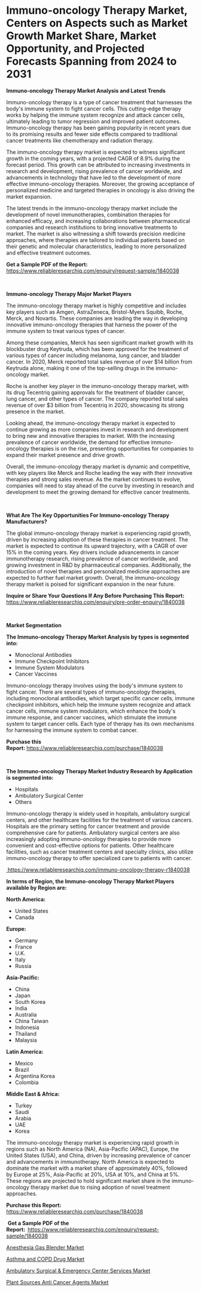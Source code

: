 <p><h1>Immuno-oncology Therapy Market, Centers on Aspects such as Market Growth Market Share, Market Opportunity, and Projected Forecasts Spanning from 2024 to 2031</h1></p><p><strong>Immuno-oncology Therapy Market Analysis and Latest Trends</strong></p>
<p><p>Immuno-oncology therapy is a type of cancer treatment that harnesses the body's immune system to fight cancer cells. This cutting-edge therapy works by helping the immune system recognize and attack cancer cells, ultimately leading to tumor regression and improved patient outcomes. Immuno-oncology therapy has been gaining popularity in recent years due to its promising results and fewer side effects compared to traditional cancer treatments like chemotherapy and radiation therapy.</p><p>The immuno-oncology therapy market is expected to witness significant growth in the coming years, with a projected CAGR of 8.9% during the forecast period. This growth can be attributed to increasing investments in research and development, rising prevalence of cancer worldwide, and advancements in technology that have led to the development of more effective immuno-oncology therapies. Moreover, the growing acceptance of personalized medicine and targeted therapies in oncology is also driving the market expansion.</p><p>The latest trends in the immuno-oncology therapy market include the development of novel immunotherapies, combination therapies for enhanced efficacy, and increasing collaborations between pharmaceutical companies and research institutions to bring innovative treatments to market. The market is also witnessing a shift towards precision medicine approaches, where therapies are tailored to individual patients based on their genetic and molecular characteristics, leading to more personalized and effective treatment outcomes.</p></p>
<p><strong>Get a Sample PDF of the Report:&nbsp;</strong> <a href="https://www.reliableresearchiq.com/enquiry/request-sample/1840038">https://www.reliableresearchiq.com/enquiry/request-sample/1840038</a></p>
<p>&nbsp;</p>
<p><strong>Immuno-oncology Therapy Major Market Players</strong></p>
<p><p>The immuno-oncology therapy market is highly competitive and includes key players such as Amgen, AstraZeneca, Bristol-Myers Squibb, Roche, Merck, and Novartis. These companies are leading the way in developing innovative immuno-oncology therapies that harness the power of the immune system to treat various types of cancer.</p><p>Among these companies, Merck has seen significant market growth with its blockbuster drug Keytruda, which has been approved for the treatment of various types of cancer including melanoma, lung cancer, and bladder cancer. In 2020, Merck reported total sales revenue of over $14 billion from Keytruda alone, making it one of the top-selling drugs in the immuno-oncology market.</p><p>Roche is another key player in the immuno-oncology therapy market, with its drug Tecentriq gaining approvals for the treatment of bladder cancer, lung cancer, and other types of cancer. The company reported total sales revenue of over $3 billion from Tecentriq in 2020, showcasing its strong presence in the market.</p><p>Looking ahead, the immuno-oncology therapy market is expected to continue growing as more companies invest in research and development to bring new and innovative therapies to market. With the increasing prevalence of cancer worldwide, the demand for effective immuno-oncology therapies is on the rise, presenting opportunities for companies to expand their market presence and drive growth.</p><p>Overall, the immuno-oncology therapy market is dynamic and competitive, with key players like Merck and Roche leading the way with their innovative therapies and strong sales revenue. As the market continues to evolve, companies will need to stay ahead of the curve by investing in research and development to meet the growing demand for effective cancer treatments.</p></p>
<p>&nbsp;</p>
<p><strong>What Are The Key Opportunities For Immuno-oncology Therapy Manufacturers?</strong></p>
<p><p>The global immuno-oncology therapy market is experiencing rapid growth, driven by increasing adoption of these therapies in cancer treatment. The market is expected to continue its upward trajectory, with a CAGR of over 15% in the coming years. Key drivers include advancements in cancer immunotherapy research, rising prevalence of cancer worldwide, and growing investment in R&D by pharmaceutical companies. Additionally, the introduction of novel therapies and personalized medicine approaches are expected to further fuel market growth. Overall, the immuno-oncology therapy market is poised for significant expansion in the near future.</p></p>
<p><strong>Inquire or Share Your Questions If Any Before Purchasing This Report:</strong> <a href="https://www.reliableresearchiq.com/enquiry/pre-order-enquiry/1840038">https://www.reliableresearchiq.com/enquiry/pre-order-enquiry/1840038</a></p>
<p>&nbsp;</p>
<p><strong>Market Segmentation</strong></p>
<p><strong>The Immuno-oncology Therapy Market Analysis by types is segmented into:</strong></p>
<p><ul><li>Monoclonal Antibodies</li><li>Immune Checkpoint Inhibitors</li><li>Immune System Modulators</li><li>Cancer Vaccines</li></ul></p>
<p><p>Immuno-oncology therapy involves using the body's immune system to fight cancer. There are several types of immuno-oncology therapies, including monoclonal antibodies, which target specific cancer cells, immune checkpoint inhibitors, which help the immune system recognize and attack cancer cells, immune system modulators, which enhance the body's immune response, and cancer vaccines, which stimulate the immune system to target cancer cells. Each type of therapy has its own mechanisms for harnessing the immune system to combat cancer.</p></p>
<p><strong>Purchase this Report:&nbsp;</strong><a href="https://www.reliableresearchiq.com/purchase/1840038">https://www.reliableresearchiq.com/purchase/1840038</a></p>
<p>&nbsp;</p>
<p><strong>The Immuno-oncology Therapy Market Industry Research by Application is segmented into:</strong></p>
<p><ul><li>Hospitals</li><li>Ambulatory Surgical Center</li><li>Others</li></ul></p>
<p><p>Immuno-oncology therapy is widely used in hospitals, ambulatory surgical centers, and other healthcare facilities for the treatment of various cancers. Hospitals are the primary setting for cancer treatment and provide comprehensive care for patients. Ambulatory surgical centers are also increasingly adopting immuno-oncology therapies to provide more convenient and cost-effective options for patients. Other healthcare facilities, such as cancer treatment centers and specialty clinics, also utilize immuno-oncology therapy to offer specialized care to patients with cancer.</p></p>
<p><a href="https://www.reliableresearchiq.com/immuno-oncology-therapy-r1840038">&nbsp;https://www.reliableresearchiq.com/immuno-oncology-therapy-r1840038</a></p>
<p><strong>In terms of Region, the Immuno-oncology Therapy Market Players available by Region are:</strong></p>
<p>
    <p> <strong> North America: </strong>
        <ul>
            <li>United States</li>
            <li>Canada</li>
        </ul>
        </p> 
    <p> <strong> Europe: </strong>
        <ul>
            <li>Germany</li>
            <li>France</li>
            <li>U.K.</li>
            <li>Italy</li>
            <li>Russia</li>
        </ul>
        </p> 
    <p> <strong> Asia-Pacific: </strong>
        <ul>
            <li>China</li>
            <li>Japan</li>
            <li>South Korea</li>
            <li>India</li>
            <li>Australia</li>
            <li>China Taiwan</li>
            <li>Indonesia</li>
            <li>Thailand</li>
            <li>Malaysia</li>
        </ul>
        </p> 
    <p> <strong> Latin America: </strong>
        <ul>
            <li>Mexico</li>
            <li>Brazil</li>
            <li>Argentina Korea</li>
            <li>Colombia</li>
        </ul>
        </p> 
    <p> <strong> Middle East & Africa: </strong>
        <ul>
            <li>Turkey</li>
            <li>Saudi</li>
            <li>Arabia</li>
            <li>UAE</li>
            <li>Korea</li>
        </ul>
    </p>
    </p>
<p><p>The immuno-oncology therapy market is experiencing rapid growth in regions such as North America (NA), Asia-Pacific (APAC), Europe, the United States (USA), and China, driven by increasing prevalence of cancer and advancements in immunotherapy. North America is expected to dominate the market with a market share of approximately 40%, followed by Europe at 25%, Asia-Pacific at 20%, USA at 10%, and China at 5%. These regions are projected to hold significant market share in the immuno-oncology therapy market due to rising adoption of novel treatment approaches.</p></p>
<p><strong>Purchase this Report: </strong><a href="https://www.reliableresearchiq.com/purchase/1840038">https://www.reliableresearchiq.com/purchase/1840038</a></p>
<p>&nbsp;<strong>Get a Sample PDF of the Report:&nbsp;&nbsp;</strong><a href="https://www.reliableresearchiq.com/enquiry/request-sample/1840038">https://www.reliableresearchiq.com/enquiry/request-sample/1840038</a></p>
<p><strong></strong></p>
<p><p><a href="https://github.com/arabintang013/Market-Research-Report-List-1/blob/main/anesthesia-gas-blender-market.md">Anesthesia Gas Blender Market</a></p><p><a href="https://github.com/CliffMedina6/Market-Research-Report-List-6/blob/main/asthma-and-copd-drug-market.md">Asthma and COPD Drug Market</a></p><p><a href="https://github.com/FredaSauer/Market-Research-Report-List-1/blob/main/ambulatory-surgical-emergency-center-services-market.md">Ambulatory Surgical & Emergency Center Services Market</a></p><p><a href="https://github.com/kishanagarner91/Market-Research-Report-List-1/blob/main/plant-sources-anti-cancer-agents-market.md">Plant Sources Anti Cancer Agents Market</a></p></p>